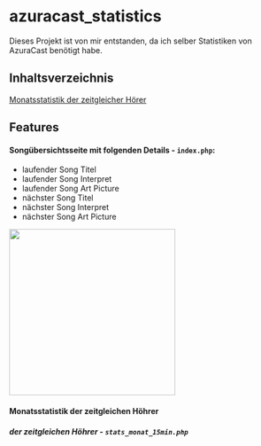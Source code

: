 # azuracast_statistics

Dieses Projekt ist von mir entstanden, da ich selber Statistiken von AzuraCast benötigt habe.

## Inhaltsverzeichnis

[Monatsstatistik der zeitgleicher Hörer](#monatsstatistik-der-zeitgleichen-höhrer)

## Features

#### Songübersichtsseite mit folgenden Details - `index.php`:
- laufender Song Titel
- laufender Song Interpret
- laufender Song Art Picture
- nächster Song Titel
- nächster Song Interpret
- nächster Song Art Picture 

<img src=https://user-images.githubusercontent.com/25680545/68164264-b299aa80-ff5c-11e9-9201-ac8fcf91a10c.JPG width="300px">

#### Monatsstatistik der zeitgleichen Höhrer
##### der zeitgleichen Höhrer - `stats_monat_15min.php`
